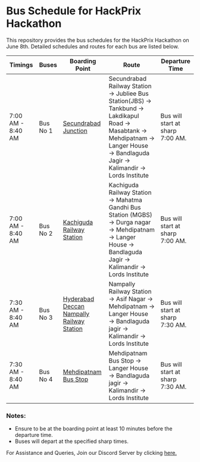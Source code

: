 # Bus Schedule for HackPrix Hackathon

This repository provides the bus schedules for the HackPrix Hackathon on June 8th. Detailed schedules and routes for each bus are listed below.

| Timings     | Buses | Boarding Point | Route                                                                                                        | Departure Time   |
|----------|---------|------------------|-------------------------------------------------------------------------------------------------------------|---------|
| 7:00 AM - 8:40 AM | Bus No 1 | [Secundrabad Junction](https://g.co/kgs/yqNF3pw)| Secundrabad Railway Station → Jubliee Bus Station(JBS) → Tankbund → Lakdikapul Road → Masabtank → Mehdipatnam &rarr; Langer House &rarr; Bandlaguda Jagir &rarr; Kalimandir → Lords Institute | Bus will start at sharp 7:00 AM. |
| 7:00 AM - 8:40 AM | Bus No 2 | [Kachiguda Railway Station](https://g.co/kgs/vfycnZK)   | Kachiguda Railway Station → Mahatma Gandhi Bus Station (MGBS) → Durga nagar → Mehdipatnam → Langer House → Bandlaguda Jagir &rarr; Kalimandir → Lords Institute | Bus will start at sharp 7:00 AM. |
| 7:30 AM - 8:40 AM | Bus No 3 | [Hyderabad Deccan Nampally Railway Station](https://g.co/kgs/xGjrA8W) | Nampally Railway Station → Asif Nagar → Mehdipatnam &rarr; Langer House &rarr; Bandlaguda jagir &rarr; Kalimandir → Lords Institute | Bus will start at sharp 7:30 AM. |
| 7:30 AM - 8:40 AM | Bus No 4 | [Mehdipatnam Bus Stop](https://g.co/kgs/YcQ1i9Q) | Mehdipatnam Bus Stop → Langer House → Bandlaguda jagir → Kalimandir → Lords Institute | Bus will start at sharp 7:30 AM. |

### Notes:
- Ensure to be at the boarding point at least 10 minutes before the departure time.
- Buses will depart at the specified sharp times.

For Assistance and Queries, Join our Discord Server by clicking [here.](https://discord.com/invite/EbfEhyaNWK)
